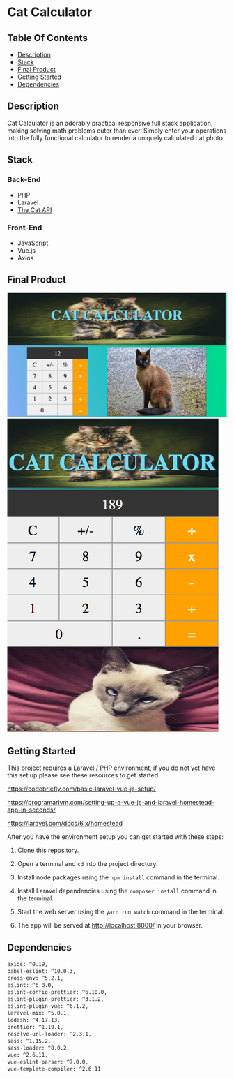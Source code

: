 # Cat Calculator

## Table Of Contents

-   [Description](#description)
-   [Stack](#stack)
-   [Final Product](#final-product)
-   [Getting Started](#getting-started)
-   [Dependencies](#dependencies)

## Description

Cat Calculator is an adorably practical responsive full stack application, making solving math problems cuter than ever. Simply enter your operations into the fully functional calculator to render a uniquely calculated cat photo.

## Stack

### Back-End

-   PHP
-   Laravel
-   [The Cat API](https://thecatapi.com/)

### Front-End

-   JavaScript
-   Vue.js
-   Axios

## Final Product

!["main page of cat calculator"]('./../docs/cat-calc.png)
!["mobile view of cat calculator"]('./../docs/mobile-catcalc.png)

## Getting Started

This project requires a Laravel / PHP environment, if you do not yet have this set up please see these resources to get started:

https://codebriefly.com/basic-laravel-vue-js-setup/

https://programarivm.com/setting-up-a-vue-js-and-laravel-homestead-app-in-seconds/

https://laravel.com/docs/6.x/homestead

After you have the environment setup you can get started with these steps:

1. Clone this repository.

2. Open a terminal and `cd` into the project directory.

3. Install node packages using the `npm install` command in the terminal.

4. Install Laravel dependencies using the `composer install` command in the terminal.

5. Start the web server using the `yarn run watch` command in the terminal.

6. The app will be served at <http://localhost:8000/> in your browser.

## Dependencies

```
axios: ^0.19,
babel-eslint: ^10.0.3,
cross-env: ^5.2.1,
eslint: ^6.8.0,
eslint-config-prettier: ^6.10.0,
eslint-plugin-prettier: ^3.1.2,
eslint-plugin-vue: ^6.1.2,
laravel-mix: ^5.0.1,
lodash: ^4.17.13,
prettier: ^1.19.1,
resolve-url-loader: ^2.3.1,
sass: ^1.15.2,
sass-loader: ^8.0.2,
vue: ^2.6.11,
vue-eslint-parser: ^7.0.0,
vue-template-compiler: ^2.6.11
```
